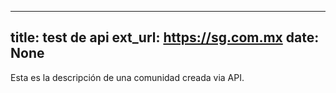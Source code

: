 
---
title: test de api
ext_url: https://sg.com.mx
date: None
---

Esta es la descripción de una comunidad creada via API.
    